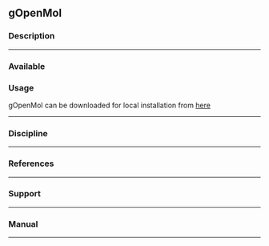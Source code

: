 ## gOpenMol

### Description

------------------------------------------------------------------------

### Available

### Usage

gOpenMol can be downloaded for local installation from [here]

------------------------------------------------------------------------

### Discipline

------------------------------------------------------------------------

### References

------------------------------------------------------------------------

### Support

------------------------------------------------------------------------

### Manual

------------------------------------------------------------------------

  [here]: https://research.csc.fi/-/gopenmol_download
